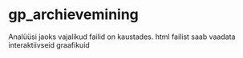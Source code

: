 # gp_archievemining

Analüüsi jaoks vajalikud failid on kaustades.
html failist saab vaadata interaktiivseid graafikuid
